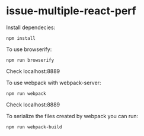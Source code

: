 # issue-multiple-react-perf

Install dependecies:

    npm install

To use browserify:

    npm run browserify

Check localhost:8889
  
  
To use webpack with webpack-server:

    npm run webpack

Check localhost:8889

To serialize the files created by webpack you can run:

    npm run webpack-build